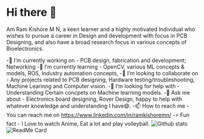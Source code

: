 # Hi there 👋
Am Ram Kishore M N, a keen learner and a highly motivated Individual who wishes to pursue a career in Design and development with focus in PCB Designing, and also have a broad research focus in various concepts of Bioelectronics.

-🔭 I’m currently working on - PCB design, fabrication and development; Networking
-🌱 I’m currently learning - OpenCV, various ML concepts & models, ROS, Industry automation concepts,
-👯 I’m looking to collaborate on - Any projects related to PCB designing, Hardware testing/troubleshooting, Machine Learinng and Computer vision.
-🤔 I’m looking for help with - Understanding Certain concpets on Machine learning models.
-💬 Ask me about - Electronics board designing, Rover Design, happy to help with whatever knowledge and understanding I have😄.
-📫 How to reach me - You can reach me on https://www.linkedin.com/in/ramkishoremn/ 
-⚡ Fun fact - I Love to watch Anime, Eat a lot and play volleyball.
![Github stats](https://github-readme-stats.vercel.app/api?username=ramkishoremn)
![ReadMe Card](https://github-readme-stats.vercel.app/api/pin/?username=ramkishoremn&repo=Ramkishore)
